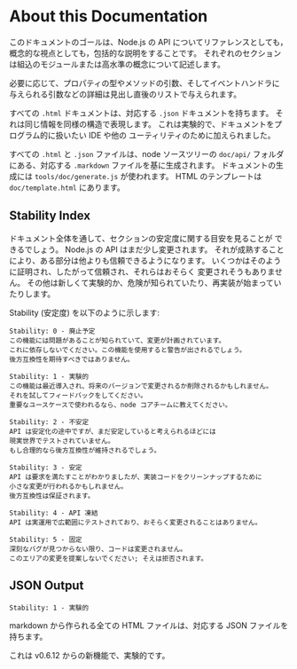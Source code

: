 # About this Documentation

<!-- type=misc -->

<!--
The goal of this documentation is to comprehensively explain the Node.js
API, both from a reference as well as a conceptual point of view.  Each
section describes a built-in module or high-level concept.

Where appropriate, property types, method arguments, and the arguments
provided to event handlers are detailed in a list underneath the topic
heading.

Every `.html` document has a corresponding `.json` document presenting
the same information in a structured manner.  This feature is
experimental, and added for the benefit of IDEs and other utilities that
wish to do programmatic things with the documentation.

Every `.html` and `.json` file is generated based on the corresponding
`.markdown` file in the `doc/api/` folder in node's source tree.  The
documentation is generated using the `tools/doc/generate.js` program.
The HTML template is located at `doc/template.html`.
-->

このドキュメントのゴールは、Node.js の API についてリファレンスとしても，
概念的な視点としても，包括的な説明をすることです。
それぞれのセクションは組込のモジュールまたは高水準の概念について記述します。

必要に応じて、プロパティの型やメソッドの引数、そしてイベントハンドラに
与えられる引数などの詳細は見出し直後のリストで与えられます。

すべての `.html` ドキュメントは、対応する `.json` ドキュメントを持ちます。
それは同じ情報を同様の構造で表現します。
これは実験的で、ドキュメントをプログラム的に扱いたい IDE や他の
ユーティリティのために加えられました。

すべての `.html` と `.json` ファイルは、node ソースツリーの `doc/api/`
フォルダにある、対応する `.markdown` ファイルを基に生成されます。
ドキュメントの生成には `tools/doc/generate.js` が使われます。
HTML のテンプレートは `doc/template.html` にあります。

## Stability Index

<!--type=misc-->

<!--
Throughout the documentation, you will see indications of a section's
stability.  The Node.js API is still somewhat changing, and as it
matures, certain parts are more reliable than others.  Some are so
proven, and so relied upon, that they are unlikely to ever change at
all.  Others are brand new and experimental, or known to be hazardous
and in the process of being redesigned.
-->

ドキュメント全体を通して、セクションの安定度に関する目安を見ることが
できるでしょう。
Node.js の API はまだ少し変更されます。
それが成熟することにより、ある部分は他よりも信頼できるようになります。
いくつかはそのように証明され、したがって信頼され、それらはおそらく
変更されそうもありません。
その他は新しくて実験的か、危険が知られていたり、再実装が始まっていたりします。

<!--
The stability indices are as follows:
-->

Stability (安定度) を以下のように示します:

<!--
```
Stability: 0 - Deprecated
This feature is known to be problematic, and changes are
planned.  Do not rely on it.  Use of the feature may cause warnings.  Backwards
compatibility should not be expected.
```
-->

```
Stability: 0 - 廃止予定
この機能には問題があることが知られていて、変更が計画されています。
これに依存しないでください。この機能を使用すると警告が出されるでしょう。
後方互換性を期待すべきではありません。
```

<!--
```
Stability: 1 - Experimental
This feature was introduced recently, and may change
or be removed in future versions.  Please try it out and provide feedback.
If it addresses a use-case that is important to you, tell the node core team.
```
-->

```
Stability: 1 - 実験的
この機能は最近導入され、将来のバージョンで変更されるか削除されるかもしれません。
それを試してフィードバックをしてください。
重要なユースケースで使われるなら、node コアチームに教えてください。
```

<!--
```
Stability: 2 - Unstable
The API is in the process of settling, but has not yet had
sufficient real-world testing to be considered stable. Backwards-compatibility
will be maintained if reasonable.
```
-->

```
Stability: 2 - 不安定
API は安定化の途中ですが、まだ安定していると考えられるほどには
現実世界でテストされていません。
もし合理的なら後方互換性が維持されるでしょう。
```

<!--
```
Stability: 3 - Stable
The API has proven satisfactory, but cleanup in the underlying
code may cause minor changes.  Backwards-compatibility is guaranteed.
```
-->

```
Stability: 3 - 安定
API は要求を満たすことがわかりましたが、実装コードをクリーンナップするために
小さな変更が行われるかもしれません。
後方互換性は保証されます。
```

<!--
```
Stability: 4 - API Frozen
This API has been tested extensively in production and is
unlikely to ever have to change.
```
-->

```
Stability: 4 - API 凍結
API は実運用で広範囲にテストされており、おそらく変更されることはありません。
```

<!--
```
Stability: 5 - API Locked
Unless serious bugs are found, this code will not ever
change.  Please do not suggest changes in this area; they will be refused.
-->

```
Stability: 5 - 固定
深刻なバグが見つからない限り、コードは変更されません。
このエリアの変更を提案しないでください; そえは拒否されます。
```

## JSON Output

<!--
    Stability: 1 - Experimental
-->

    Stability: 1 - 実験的

<!--
Every HTML file in the markdown has a corresponding JSON file with the
same data.
-->

markdown から作られる全ての HTML ファイルは、対応する JSON ファイルを持ちます。

<!--
This feature is new as of node v0.6.12.  It is experimental.
-->

これは v0.6.12 からの新機能で、実験的です。
